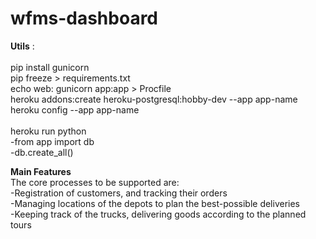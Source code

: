 # wfms-dashboard

**Utils** : 
<br /><br />
pip install gunicorn
<br />
pip freeze > requirements.txt
<br />
echo web: gunicorn app:app > Procfile
<br />
heroku addons:create heroku-postgresql:hobby-dev --app app-name
<br />
heroku config --app app-name
<br />
<br />
heroku run python
<br />
 -from app import db
<br />
 -db.create_all()



**Main Features**
<br />
  The core processes to be supported are:
<br />
-Registration of customers, and tracking their orders
<br />
-Managing locations of the depots to plan the best-possible deliveries
<br />
-Keeping track of the trucks, delivering goods according to the planned tours
